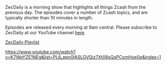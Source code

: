 ZecDaily is a morning show that highlights all things Zcash from the previous day. The episodes cover a number of Zcash topics, and are typically shorter than 10 minutes in length.

Episodes are released every morning at 9am central. Please subscribe to ZecDaily at our YouTube channel [here](https://www.youtube.com/channel/UC3-KM00kjCUheRzO5cq3PAA).

[ZecDaily Playlist](https://www.youtube.com/playlist?list=PL6_epn0lASLGVQjz7Xt08sQsPCsmHoe0q)

https://www.youtube.com/watch?v=K7WpYZE1NEg&list=PL6_epn0lASLGVQjz7Xt08sQsPCsmHoe0q&index=1
